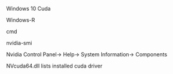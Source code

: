 Windows 10 Cuda

Windows-R

cmd

nvidia-smi

Nvidia Control Panel->
Help->
System Information->
Components

NVcuda64.dll lists installed cuda driver
